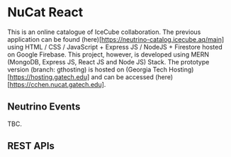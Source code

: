# NuCat React

This is an online catalogue of IceCube collaboration. The previous application can be found (here)[https://neutrino-catalog.icecube.aq/main] using HTML / CSS / JavaScript + Express JS / NodeJS + Firestore hosted on Google Firebase. This project, however, is developed using MERN (MongoDB, Express JS, React JS and Node JS) Stack. The prototype version (branch: gthosting) is hosted on (Georgia Tech Hosting)[https://hosting.gatech.edu] and can be accessed (here)[https://cchen.nucat.gatech.edu].

## Neutrino Events
TBC.

## REST APIs
